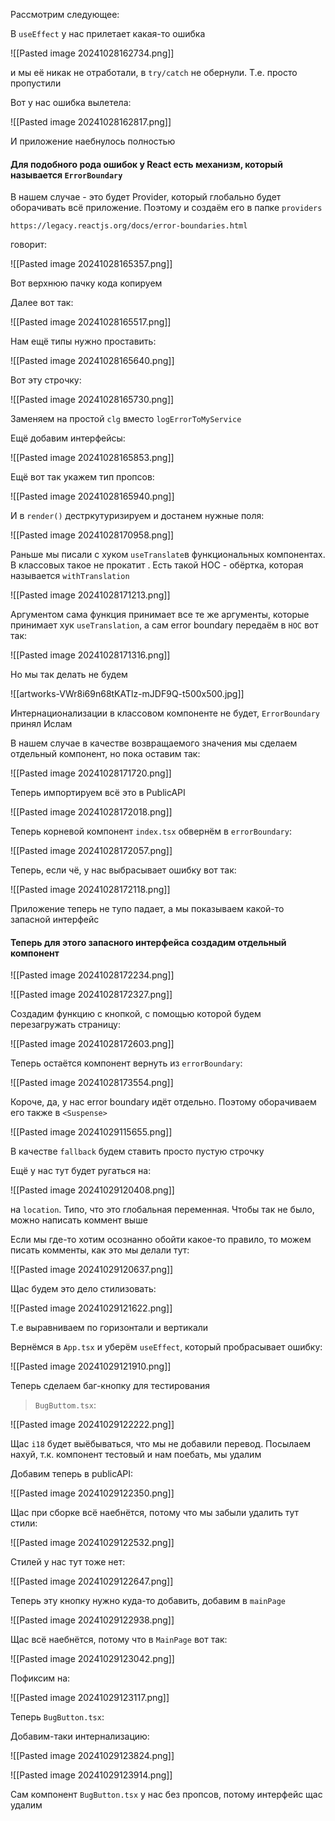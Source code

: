 
Рассмотрим следующее:

В `useEffect` у нас прилетает какая-то ошибка

![[Pasted image 20241028162734.png]]

и мы её никак не отработали, в `try/catch` не обернули. Т.е. просто пропустили

Вот у нас ошибка вылетела:

![[Pasted image 20241028162817.png]]

И приложение наебнулось полностью


#### Для подобного рода ошибок у React есть механизм, который называется `ErrorBoundary`

В нашем случае - это будет Provider, который глобально будет оборачивать всё приложение. Поэтому и создаём его в папке `providers`


```URL:
https://legacy.reactjs.org/docs/error-boundaries.html
```

говорит:

![[Pasted image 20241028165357.png]]

Вот верхнюю пачку кода копируем

Далее вот так:

![[Pasted image 20241028165517.png]]


Нам ещё типы нужно проставить:

![[Pasted image 20241028165640.png]]

Вот эту строчку:

![[Pasted image 20241028165730.png]]

Заменяем на простой `clg` вместо `logErrorToMyService`

Ещё добавим интерфейсы:

![[Pasted image 20241028165853.png]]

Ещё вот так укажем тип пропсов:

![[Pasted image 20241028165940.png]]

И в `render()` дестркутуризируем и достанем нужные поля:


![[Pasted image 20241028170958.png]]

Раньше мы писали с хуком `useTranslate`в функциональных компонентах. В классовых такое не прокатит . Есть такой HOC - обёртка, которая называется `withTranslation`

![[Pasted image 20241028171213.png]]

Аргументом сама функция принимает все те же аргументы, которые принимает хук `useTranslation`, а сам error boundary передаём в `HOC` вот так:

![[Pasted image 20241028171316.png]]


Но мы так делать не будем

![[artworks-VWr8i69n68tKATlz-mJDF9Q-t500x500.jpg]]

Интернационализации в классовом компоненте не будет, `ErrorBoundary` принял Ислам

В нашем случае в качестве возвращаемого значения мы сделаем отдельный компонент, но пока оставим так:

![[Pasted image 20241028171720.png]]


Теперь импортируем всё это в PublicAPI


![[Pasted image 20241028172018.png]]


Теперь корневой компонент `index.tsx` обвернём в `errorBoundary`:

![[Pasted image 20241028172057.png]]

Теперь, если чё, у нас выбрасывает ошибку вот так:

![[Pasted image 20241028172118.png]]

Приложение теперь не тупо падает, а мы показываем какой-то запасной интерфейс

#### Теперь для этого запасного интерфейса создадим отдельный компонент

![[Pasted image 20241028172234.png]]


![[Pasted image 20241028172327.png]]


Создадим функцию с кнопкой, с помощью которой будем перезагружать страницу:

![[Pasted image 20241028172603.png]]

Теперь остаётся компонент вернуть из `errorBoundary`:

![[Pasted image 20241028173554.png]]



Короче, да, у нас error boundary идёт отдельно. Поэтому оборачиваем его также в `<Suspense>`

![[Pasted image 20241029115655.png]]

В качестве `fallback` будем ставить просто пустую строчку


Ещё у нас тут будет ругаться на:

![[Pasted image 20241029120408.png]]

на `location`. Типо, что это глобальная переменная. Чтобы так не было, можно написать коммент выше

Если мы где-то хотим осознанно обойти какое-то правило, то можем писать комменты, как это мы делали тут:

![[Pasted image 20241029120637.png]]


Щас будем это дело стилизовать:

![[Pasted image 20241029121622.png]]

Т.е выравниваем по горизонтали и вертикали

Вернёмся в `App.tsx` и уберём `useEffect`, который пробрасывает ошибку:


![[Pasted image 20241029121910.png]]


Теперь сделаем баг-кнопку для тестирования

> `BugButtom.tsx`:

![[Pasted image 20241029122222.png]]

Щас `i18` будет выёбываться, что мы не добавили перевод. Посылаем нахуй, т.к. компонент тестовый и нам поебать, мы удалим


Добавим теперь в publicAPI:

![[Pasted image 20241029122350.png]]


Щас при сборке всё наебнётся, потому что мы забыли удалить тут стили:

![[Pasted image 20241029122532.png]]

Стилей у нас тут тоже нет:

![[Pasted image 20241029122647.png]]

Теперь эту кнопку нужно куда-то добавить, добавим в `mainPage`

![[Pasted image 20241029122938.png]]


Щас всё наебнётся, потому что в `MainPage` вот так:

![[Pasted image 20241029123042.png]]


Пофиксим на:

![[Pasted image 20241029123117.png]]

Теперь `BugButton.tsx`:

Добавим-таки интернализацию:

![[Pasted image 20241029123824.png]]


![[Pasted image 20241029123914.png]]


Сам компонент `BugButton.tsx` у нас без пропсов, потому интерфейс щас удалим

